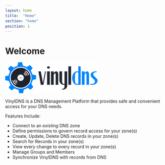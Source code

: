 ```yaml
---
layout: home
title:  "Home"
section: "home"
position: 1
---
```


# Welcome

![VinylDNS logo](/img/vinyldns-fulllogoDARK-300.png)

VinylDNS is a DNS Management Platform that provides safe and convenient access
for your DNS needs.

Features Include:

- Connect to an _existing_ DNS zone
- Define permissions to govern record access for your zone(s)
- Create, Update, Delete DNS records in your zone(s)
- Search for Records in your zone(s)
- View every change to every record in your zone(s)
- Manage Groups and Members
- Synchronize VinylDNS with records from DNS
